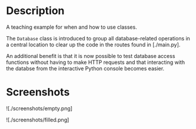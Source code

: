 # Description

A teaching example for when and how to use classes.

The `Database` class is introduced to group all database-related operations in a central location to clear up the code in the routes found in [./main.py].

An additional benefit is that it is now possible to test database access functions without having to make HTTP requests and that interacting with the databse from the interactive Python console becomes easier.

# Screenshots

![./screenshots/empty.png]

![./screenshots/filled.png]
